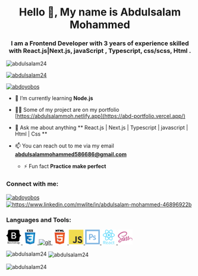 <h1 align="center">Hello 👋, My name is Abdulsalam Mohammed</h1>
<h3 align="center">I am a Frontend Developer with 3 years of experience skilled with React.js|Next.js, javaScript , Typescript, css/scss, Html .</h3>
<p align="left"> <img src="https://komarev.com/ghpvc/?username=abdulsalam24&label=Profile%20views&color=0e75b6&style=flat" alt="abdulsalam24" /> </p>

<p align="left"> <a href="https://github.com/ryo-ma/github-profile-trophy"><img src="https://github-profile-trophy.vercel.app/?username=abdulsalam24" alt="abdulsalam24" /></a> </p>

<p align="left"> <a href="https://twitter.com/abdoyobos" target="blank"><img src="https://img.shields.io/twitter/follow/abdoyobos?logo=twitter&style=for-the-badge" alt="abdoyobos" /></a> </p>

- 🌱 I’m currently learning **Node.js**

- 👨‍💻 Some of my project are on my portfolio [https://abdulsalammoh.netlify.app](https://abd-portfolio.vercel.app/)

- 💬 Ask me about anything ** React.js | Next.js | Typescript | javascript | Html | Css **

- 📫 You can reach out to me via my email **abdulsalammohammed586686@gmail.com**

  - ⚡ Fun fact **Practice make perfect**

<h3 align="left">Connect with me:</h3>
<p align="left">
<a href="https://twitter.com/abdoyobos" target="blank"><img align="center" src="https://raw.githubusercontent.com/rahuldkjain/github-profile-readme-generator/master/src/images/icons/Social/twitter.svg" alt="abdoyobos" height="30" width="40" /></a>
<a href="https://linkedin.com/in/https://www.linkedin.com/mwlite/in/abdulsalam-mohammed-46896922b" target="blank"><img align="center" src="https://raw.githubusercontent.com/rahuldkjain/github-profile-readme-generator/master/src/images/icons/Social/linked-in-alt.svg" alt="https://www.linkedin.com/mwlite/in/abdulsalam-mohammed-46896922b" height="30" width="40" /></a>
</p>

<h3 align="left">Languages and Tools:</h3>
<p align="left"> <a href="https://getbootstrap.com" target="_blank" rel="noreferrer"> <img src="https://raw.githubusercontent.com/devicons/devicon/master/icons/bootstrap/bootstrap-plain-wordmark.svg" alt="bootstrap" width="40" height="40"/> </a> <a href="https://www.w3schools.com/css/" target="_blank" rel="noreferrer"> <img src="https://raw.githubusercontent.com/devicons/devicon/master/icons/css3/css3-original-wordmark.svg" alt="css3" width="40" height="40"/> </a> <a href="https://git-scm.com/" target="_blank" rel="noreferrer"> <img src="https://www.vectorlogo.zone/logos/git-scm/git-scm-icon.svg" alt="git" width="40" height="40"/> </a> <a href="https://www.w3.org/html/" target="_blank" rel="noreferrer"> <img src="https://raw.githubusercontent.com/devicons/devicon/master/icons/html5/html5-original-wordmark.svg" alt="html5" width="40" height="40"/> </a> <a href="https://developer.mozilla.org/en-US/docs/Web/JavaScript" target="_blank" rel="noreferrer"> <img src="https://raw.githubusercontent.com/devicons/devicon/master/icons/javascript/javascript-original.svg" alt="javascript" width="40" height="40"/> </a> <a href="https://www.photoshop.com/en" target="_blank" rel="noreferrer"> <img src="https://raw.githubusercontent.com/devicons/devicon/master/icons/photoshop/photoshop-line.svg" alt="photoshop" width="40" height="40"/> </a> <a href="https://reactjs.org/" target="_blank" rel="noreferrer"> <img src="https://raw.githubusercontent.com/devicons/devicon/master/icons/react/react-original-wordmark.svg" alt="react" width="40" height="40"/> </a> <a href="https://sass-lang.com" target="_blank" rel="noreferrer"> <img src="https://raw.githubusercontent.com/devicons/devicon/master/icons/sass/sass-original.svg" alt="sass" width="40" height="40"/> </a> </p>

<p><img align="left" src="https://github-readme-stats.vercel.app/api/top-langs?username=abdulsalam24&show_icons=true&locale=en&layout=compact" alt="abdulsalam24" /></p>

<p>&nbsp;<img align="center" src="https://github-readme-stats.vercel.app/api?username=abdulsalam24&show_icons=true&locale=en" alt="abdulsalam24" /></p>

<p><img align="center" src="https://github-readme-streak-stats.herokuapp.com/?user=abdulsalam24&" alt="abdulsalam24" /></p>

